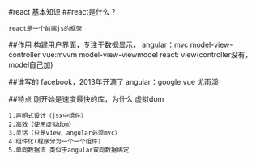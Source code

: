 #react 基本知识
##react是什么？

	react是一个前端js的框架
	
##作用
	构建用户界面，专注于数据显示，
	angular：mvc model-view-controller
	vue:mvvm model-view-viewmodel
	react: view(controller没有，model自己加)
	
	
##谁写的
	facebook，2013年开源了
	angular：google
	vue 尤雨溪
	
##特点
	刚开始是速度最快的库，为什么 虚拟dom
	
	1.声明式设计（jsx中组件）
	2.高效（使用虚拟dom）
	3.灵活（只是view，angular必须mvc）
	4.组件化(程序分为一个一个组件)
	5.单向数据流 类似于angular双向数据绑定
